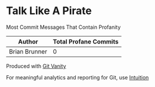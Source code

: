 # Talk Like A Pirate

Most Commit Messages That Contain Profanity

Author | Total Profane Commits
--- | ---
Brian Brunner | 0

Produced with [Git Vanity](https://github.com/intuition-app/git-vanity)

For meaningful analytics and reporting for Git, use [Intuition](https://intuition.app)

